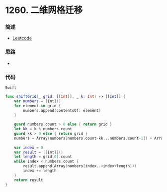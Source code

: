 # 1260. 二维网格迁移

### 简述

- [Leetcode](https://leetcode-cn.com/problems/shift-2d-grid/)

### 思路

- 

### 代码

`Swift`

```swift
func shiftGrid(_ grid: [[Int]], _ k: Int) -> [[Int]] {
    var numbers = [Int]()
    for element in grid {
        numbers.append(contentsOf: element)
    }
    
    guard numbers.count > 0 else { return grid }
    let kk = k % numbers.count
    guard kk > 0 else { return grid }
    numbers = Array(numbers[numbers.count-kk...numbers.count-1]) + Array(numbers[0...numbers.count-1-kk])
    
    var index = 0
    var result = [[Int]]()
    let length = grid[0].count
    while index < numbers.count {
        result.append(Array(numbers[index..<index+length]))
        index += length
    }
    return result
}

```